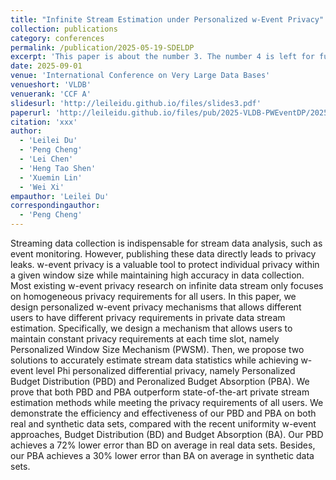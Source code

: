 ```yaml
---
title: "Infinite Stream Estimation under Personalized w-Event Privacy"
collection: publications
category: conferences
permalink: /publication/2025-05-19-SDELDP
excerpt: 'This paper is about the number 3. The number 4 is left for future work.'
date: 2025-09-01
venue: 'International Conference on Very Large Data Bases'
venueshort: 'VLDB'
venuerank: 'CCF A'
slidesurl: 'http://leileidu.github.io/files/slides3.pdf'
paperurl: 'http://leileidu.github.io/files/pub/2025-VLDB-PWEventDP/2025-VLDB-PWEventDP.pdf'
citation: 'xxx'
author: 
  - 'Leilei Du'
  - 'Peng Cheng'
  - 'Lei Chen'
  - 'Heng Tao Shen'
  - 'Xuemin Lin'
  - 'Wei Xi'
empauthor: 'Leilei Du'
correspondingauthor: 
  - 'Peng Cheng'
---
```


Streaming data collection is indispensable for stream data analysis, such as event monitoring. However, publishing these data directly leads to privacy leaks. w-event privacy is a valuable tool to protect individual privacy within a given window size while maintaining high accuracy in data collection. Most existing w-event privacy research on infinite data stream only focuses on homogeneous privacy requirements for all users. In this paper, we design personalized w-event privacy mechanisms that allows different users to have different privacy requirements in private data stream estimation. Specifically, we design a mechanism that allows users to maintain constant privacy requirements at each time slot, namely Personalized Window Size Mechanism (PWSM). Then, we propose two solutions to accurately estimate stream data statistics while achieving w-event level Phi personalized differential privacy, namely Personalized Budget Distribution (PBD) and Peronalized Budget Absorption (PBA). We prove that both PBD and PBA outperform state-of-the-art private stream estimation methods while meeting the privacy requirements of all users. We demonstrate the efficiency and effectiveness of our PBD and PBA on both real and synthetic data sets, compared with the recent uniformity w-event approaches, Budget Distribution (BD) and Budget Absorption (BA). Our PBD achieves a 72% lower error than BD on average in real data sets. Besides, our PBA achieves a 30% lower error than BA on average in synthetic data sets.